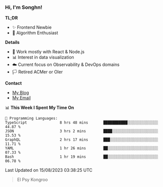### Hi, I'm Songhn!

**TL;DR**

- ✨ Frontend Newbie
- 🎈 Algorithm Enthusiast

**Details**

- 🎯 Work mostly with React & Node.js
- 📊 Interest in data visualization
- ☁️ Current focus on Observability & DevOps domains
- 🏳️ Retired ACMer or OIer

**Contact**
- [My Blog](https://blog.songhn.com)
- [My Email](mailto:songhn233@gmail.com)

<!--START_SECTION:waka-->
📊 **This Week I Spent My Time On** 

```text
💬 Programming Languages: 
TypeScript               8 hrs 48 mins       ███████████░░░░░░░░░░░░░░   44.87 % 
JSON                     3 hrs 2 mins        ████░░░░░░░░░░░░░░░░░░░░░   15.53 % 
GraphQL                  2 hrs 17 mins       ███░░░░░░░░░░░░░░░░░░░░░░   11.71 % 
YAML                     1 hr 26 mins        ██░░░░░░░░░░░░░░░░░░░░░░░   07.33 % 
Bash                     1 hr 19 mins        ██░░░░░░░░░░░░░░░░░░░░░░░   06.78 % 
```


 Last Updated on 15/08/2023 03:38:25 UTC
<!--END_SECTION:waka-->

> El Psy Kongroo
